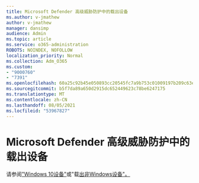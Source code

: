```yaml
---
title: Microsoft Defender 高级威胁防护中的载出设备
ms.author: v-jmathew
author: v-jmathew
manager: dansimp
audience: Admin
ms.topic: article
ms.service: o365-administration
ROBOTS: NOINDEX, NOFOLLOW
localization_priority: Normal
ms.collection: Adm_O365
ms.custom:
- "9000760"
- "7391"
ms.openlocfilehash: 60a25c92b45e050893cc20545fc7a9b753c01009197b209c63e3bc56accf1e04
ms.sourcegitcommit: b5f7da89a650d2915dc652449623c78be6247175
ms.translationtype: MT
ms.contentlocale: zh-CN
ms.lasthandoff: 08/05/2021
ms.locfileid: "53967827"
---
```

# <a name="offboard-devices-from-microsoft-defender-advanced-threat-protection"></a>Microsoft Defender 高级威胁防护中的载出设备

请参阅["Windows 10设备"](https://go.microsoft.com/fwlink/?linkid=2143629)或"载[出非Windows设备"。](https://go.microsoft.com/fwlink/?linkid=2143630)
